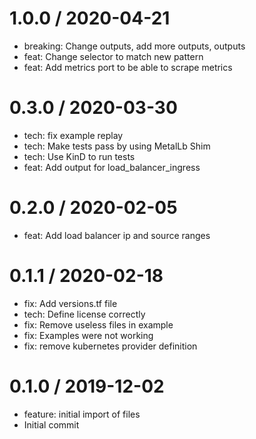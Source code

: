 
1.0.0 / 2020-04-21
==================

  * breaking: Change outputs, add more outputs, outputs
  * feat: Change selector to match new pattern
  * feat: Add metrics port to be able to scrape metrics

0.3.0 / 2020-03-30
==================

  * tech: fix example replay
  * tech: Make tests pass by using MetalLb Shim
  * tech: Use KinD to run tests
  * feat: Add output for load_balancer_ingress

0.2.0 / 2020-02-05
==================

  * feat: Add load balancer ip and source ranges

0.1.1 / 2020-02-18
==================

  * fix: Add versions.tf file
  * tech: Define license correctly
  * fix: Remove useless files in example
  * fix: Examples were not working
  * fix: remove kubernetes provider definition

0.1.0 / 2019-12-02
==================

  * feature: initial import of files
  * Initial commit
